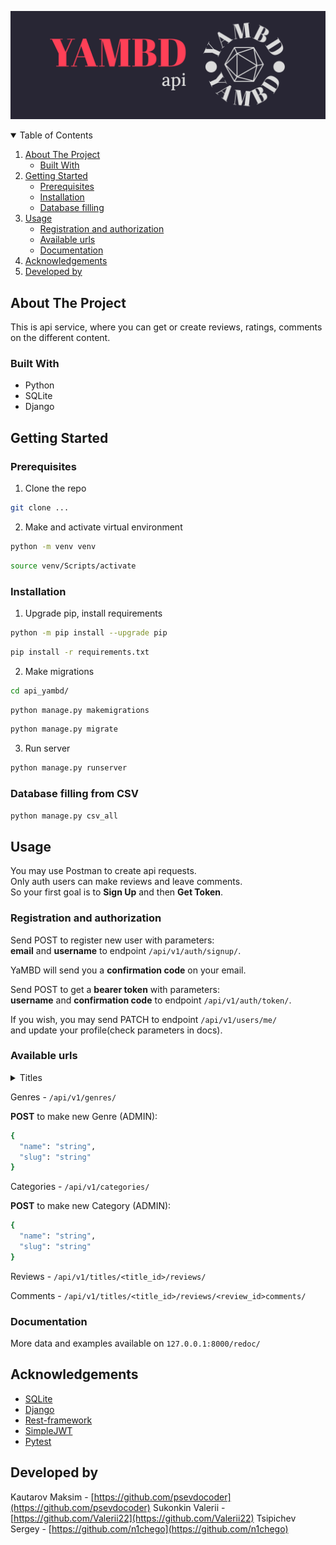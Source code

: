 ![plot](api_yamdb/static/img/yambd-high-resolution-color-logo.png)

<!-- TABLE OF CONTENTS -->
<details open="open">
  <summary>Table of Contents</summary>
  <ol>
    <li>
      <a href="#about-the-project">About The Project</a>
      <ul>
        <li><a href="#built-with">Built With</a></li>
      </ul>
    </li>
    <li>
      <a href="#getting-started">Getting Started</a>
      <ul>
        <li><a href="#prerequisites">Prerequisites</a></li>
        <li><a href="#installation">Installation</a></li>
        <li><a href="#Database-filling-from-CSV">Database filling</a></li>
      </ul>
    </li>
    <li>
        <a href="#usage">Usage</a>
        <ul>
            <li><a href="registration-and-authorization">Registration and authorization</a></li>
            <li><a href="#available-urls">Available urls</a></li>
            <li><a href="#database-requests">Documentation</a></li>
        </ul>
    </li>
    <li><a href="#acknowledgements">Acknowledgements</a></li>
    <li><a href="#developed-by">Developed by</a></li>
  </ol>
</details>

## About The Project
This is api service, where you can get or create reviews, ratings, comments on the different content.

### Built With
* Python
* SQLite
* Django

## Getting Started

### Prerequisites
1. Clone the repo
  ```sh
  git clone ...
  ```

2. Make and activate virtual environment
  ```sh
  python -m venv venv
  ```
  ```sh
  source venv/Scripts/activate
  ```

### Installation

1. Upgrade pip, install requirements
  ```sh
  python -m pip install --upgrade pip
  ```
  ```sh
  pip install -r requirements.txt
  ```

2. Make migrations
  ```sh
  cd api_yambd/
  ```
  ```sh
  python manage.py makemigrations
  ```
  ```sh
  python manage.py migrate
  ```

3. Run server
  ```sh
  python manage.py runserver
  ```

### Database filling from CSV
  ```sh
  python manage.py csv_all
  ```

## Usage

You may use Postman to create api requests.<br>
Only auth users can make reviews and leave comments.<br>
So your first goal is to **Sign Up** and then **Get Token**.

### Registration and authorization

Send POST to register new user with parameters:<br>
**email** and **username** to endpoint `/api/v1/auth/signup/`.

YaMBD will send you a **confirmation code** on your email.

Send POST to get a **bearer token** with parameters:<br>
**username** and **confirmation code** to endpoint `/api/v1/auth/token/`.

If you wish, you may send PATCH to endpoint `/api/v1/users/me/`<br>
and update your profile(check parameters in docs).

### Available urls

<details>
  <summary>Titles</summary>

  Titles - `/api/v1/titles/`

  **POST** to make new Title (ADMIN):
    ```sh
    {
      "name": "string",
      "year": 0,
      "description": "string",
      "genre": [
      "string"
      ],
      "category": "string"
    }
    ```
</details>

Genres - `/api/v1/genres/`

**POST** to make new Genre (ADMIN):
  ```sh
  {
    "name": "string",
    "slug": "string"
  }
  ```

Categories - `/api/v1/categories/`

**POST** to make new Category (ADMIN):
  ```sh
  {
    "name": "string",
    "slug": "string"
  }
  ```

Reviews - `/api/v1/titles/<title_id>/reviews/`

Comments - `/api/v1/titles/<title_id>/reviews/<review_id>comments/`

### Documentation
  
More data and examples available on ```127.0.0.1:8000/redoc/```


<!-- ACKNOWLEDGEMENTS -->
## Acknowledgements
* [SQLite](https://www.sqlite.org/docs.html)
* [Django](https://django.fun/ru/docs/django/3.2/)
* [Rest-framework](https://www.django-rest-framework.org/)
* [SimpleJWT](https://django-rest-framework-simplejwt.readthedocs.io/en/latest/index.html)
* [Pytest](https://docs.pytest.org/en/7.2.x/)


<!-- DEVELOPED BY -->
## Developed by
Kautarov Maksim - [https://github.com/psevdocoder](https://github.com/psevdocoder)
Sukonkin Valerii - [https://github.com/Valerii22](https://github.com/Valerii22)
Tsipichev Sergey - [https://github.com/n1chego](https://github.com/n1chego)

